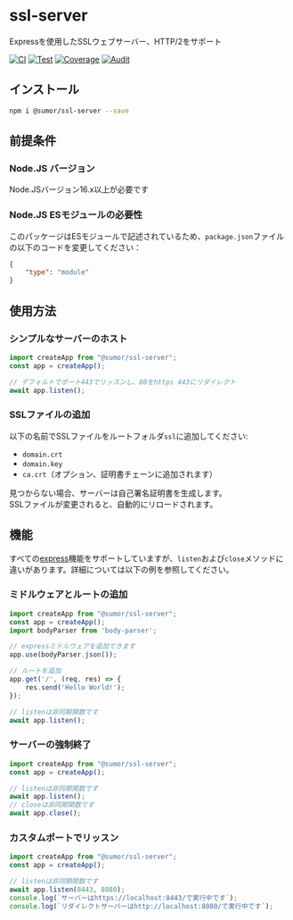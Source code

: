 # ssl-server
Expressを使用したSSLウェブサーバー、HTTP/2をサポート

[![CI](https://github.com/sumor-cloud/ssl-server/actions/workflows/ci.yml/badge.svg)](https://github.com/sumor-cloud/ssl-server/actions/workflows/ci.yml)
[![Test](https://github.com/sumor-cloud/ssl-server/actions/workflows/ut.yml/badge.svg)](https://github.com/sumor-cloud/ssl-server/actions/workflows/ut.yml)
[![Coverage](https://github.com/sumor-cloud/ssl-server/actions/workflows/coverage.yml/badge.svg)](https://github.com/sumor-cloud/ssl-server/actions/workflows/coverage.yml)
[![Audit](https://github.com/sumor-cloud/ssl-server/actions/workflows/audit.yml/badge.svg)](https://github.com/sumor-cloud/ssl-server/actions/workflows/audit.yml)

## インストール
```bash
npm i @sumor/ssl-server --save
```

## 前提条件

### Node.JS バージョン
Node.JSバージョン16.x以上が必要です

### Node.JS ESモジュールの必要性
このパッケージはESモジュールで記述されているため、```package.json```ファイルの以下のコードを変更してください：
```json
{
    "type": "module"
}
```

## 使用方法

### シンプルなサーバーのホスト

```javascript
import createApp from "@sumor/ssl-server";
const app = createApp();

// デフォルトでポート443でリッスンし、80をhttps 443にリダイレクト
await app.listen();
```


### SSLファイルの追加
以下の名前でSSLファイルをルートフォルダ```ssl```に追加してください:
- ```domain.crt```
- ```domain.key```
- ```ca.crt```（オプション、証明書チェーンに追加されます）

見つからない場合、サーバーは自己署名証明書を生成します。  
SSLファイルが変更されると、自動的にリロードされます。

## 機能

すべての[express](https://www.npmjs.com/package/express)機能をサポートしていますが、```listen```および```close```メソッドに違いがあります。詳細については以下の例を参照してください。

### ミドルウェアとルートの追加

```javascript
import createApp from "@sumor/ssl-server";
const app = createApp();
import bodyParser from 'body-parser';

// expressミドルウェアを追加できます
app.use(bodyParser.json());

// ルートを追加
app.get('/', (req, res) => {
    res.send('Hello World!');
});

// listenは非同期関数です
await app.listen();
```

### サーバーの強制終了

```javascript
import createApp from "@sumor/ssl-server";
const app = createApp();

// listenは非同期関数です
await app.listen();
// closeは非同期関数です
await app.close();
```

### カスタムポートでリッスン

```javascript
import createApp from "@sumor/ssl-server";
const app = createApp();

// listenは非同期関数です
await app.listen(8443, 8080);
console.log(`サーバーはhttps://localhost:8443/で実行中です`);
console.log(`リダイレクトサーバーはhttp://localhost:8080/で実行中です`);
```  
